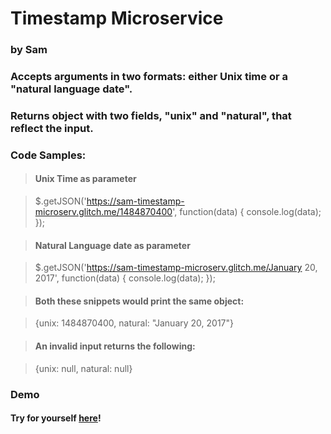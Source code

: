 # Timestamp Microservice
### by Sam
### Accepts arguments in two formats: either Unix time or a "natural language date". 

### Returns object with two fields, "unix" and "natural", that reflect the input. 

### Code Samples:

> #### Unix Time as parameter

> $.getJSON('https://sam-timestamp-microserv.glitch.me/1484870400', function(data) {
  console.log(data);
});
   

> #### Natural Language date as parameter

> $.getJSON('https://sam-timestamp-microserv.glitch.me/January 20, 2017', function(data) {
  console.log(data);
});

> #### Both these snippets would print the same object:

> {unix: 1484870400, natural: "January 20, 2017"}

> #### An invalid input returns the following:

> {unix: null, natural: null}

### Demo

#### Try for yourself [here](https://codepen.io/sefields/pen/WEBMvK)!